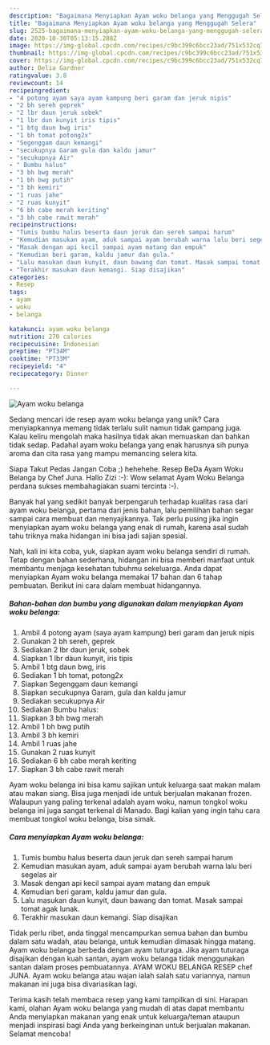 ```yaml
---
description: "Bagaimana Menyiapkan Ayam woku belanga yang Menggugah Selera"
title: "Bagaimana Menyiapkan Ayam woku belanga yang Menggugah Selera"
slug: 2525-bagaimana-menyiapkan-ayam-woku-belanga-yang-menggugah-selera
date: 2020-10-30T05:13:15.288Z
image: https://img-global.cpcdn.com/recipes/c9bc399c6bcc23ad/751x532cq70/ayam-woku-belanga-foto-resep-utama.jpg
thumbnail: https://img-global.cpcdn.com/recipes/c9bc399c6bcc23ad/751x532cq70/ayam-woku-belanga-foto-resep-utama.jpg
cover: https://img-global.cpcdn.com/recipes/c9bc399c6bcc23ad/751x532cq70/ayam-woku-belanga-foto-resep-utama.jpg
author: Delia Gardner
ratingvalue: 3.8
reviewcount: 14
recipeingredient:
- "4 potong ayam saya ayam kampung beri garam dan jeruk nipis"
- "2 bh sereh geprek"
- "2 lbr daun jeruk sobek"
- "1 lbr dun kunyit iris tipis"
- "1 btg daun bwg iris"
- "1 bh tomat potong2x"
- "Segenggam daun kemangi"
- "secukupnya Garam gula dan kaldu jamur"
- "secukupnya Air"
- " Bumbu halus"
- "3 bh bwg merah"
- "1 bh bwg putih"
- "3 bh kemiri"
- "1 ruas jahe"
- "2 ruas kunyit"
- "6 bh cabe merah keriting"
- "3 bh cabe rawit merah"
recipeinstructions:
- "Tumis bumbu halus beserta daun jeruk dan sereh sampai harum"
- "Kemudian masukan ayam, aduk sampai ayam berubah warna lalu beri segelas air"
- "Masak dengan api kecil sampai ayam matang dan empuk"
- "Kemudian beri garam, kaldu jamur dan gula."
- "Lalu masukan daun kunyit, daun bawang dan tomat. Masak sampai tomat agak lunak."
- "Terakhir masukan daun kemangi. Siap disajikan"
categories:
- Resep
tags:
- ayam
- woku
- belanga

katakunci: ayam woku belanga 
nutrition: 270 calories
recipecuisine: Indonesian
preptime: "PT34M"
cooktime: "PT33M"
recipeyield: "4"
recipecategory: Dinner

---
```



![Ayam woku belanga](https://img-global.cpcdn.com/recipes/c9bc399c6bcc23ad/751x532cq70/ayam-woku-belanga-foto-resep-utama.jpg)

Sedang mencari ide resep ayam woku belanga yang unik? Cara menyiapkannya memang tidak terlalu sulit namun tidak gampang juga. Kalau keliru mengolah maka hasilnya tidak akan memuaskan dan bahkan tidak sedap. Padahal ayam woku belanga yang enak harusnya sih punya aroma dan cita rasa yang mampu memancing selera kita.

Siapa Takut Pedas Jangan Coba ;) hehehehe. Resep BeDa Ayam Woku Belanga by Chef Juna. Hallo Zizi :-): Wow selamat Ayam Woku Belanga perdana sukses membahagiakan suami tercinta :-).

Banyak hal yang sedikit banyak berpengaruh terhadap kualitas rasa dari ayam woku belanga, pertama dari jenis bahan, lalu pemilihan bahan segar sampai cara membuat dan menyajikannya. Tak perlu pusing jika ingin menyiapkan ayam woku belanga yang enak di rumah, karena asal sudah tahu triknya maka hidangan ini bisa jadi sajian spesial.


Nah, kali ini kita coba, yuk, siapkan ayam woku belanga sendiri di rumah. Tetap dengan bahan sederhana, hidangan ini bisa memberi manfaat untuk membantu menjaga kesehatan tubuhmu sekeluarga. Anda dapat menyiapkan Ayam woku belanga memakai 17 bahan dan 6 tahap pembuatan. Berikut ini cara dalam membuat hidangannya.

<!--inarticleads1-->

##### Bahan-bahan dan bumbu yang digunakan dalam menyiapkan Ayam woku belanga:

1. Ambil 4 potong ayam (saya ayam kampung) beri garam dan jeruk nipis
1. Gunakan 2 bh sereh, geprek
1. Sediakan 2 lbr daun jeruk, sobek
1. Siapkan 1 lbr dàun kunyit, iris tipis
1. Ambil 1 btg daun bwg, iris
1. Sediakan 1 bh tomat, potong2x
1. Siapkan Segenggam daun kemangi
1. Siapkan secukupnya Garam, gula dan kaldu jamur
1. Sediakan secukupnya Air
1. Sediakan  Bumbu halus:
1. Siapkan 3 bh bwg merah
1. Ambil 1 bh bwg putih
1. Ambil 3 bh kemiri
1. Ambil 1 ruas jahe
1. Gunakan 2 ruas kunyit
1. Sediakan 6 bh cabe merah keriting
1. Siapkan 3 bh cabe rawit merah


Ayam woku belanga ini bisa kamu sajikan untuk keluarga saat makan malam atau makan siang. Bisa juga menjadi ide untuk berjualan makanan frozen. Walaupun yang paling terkenal adalah ayam woku, namun tongkol woku belanga ini juga sangat terkenal di Manado. Bagi kalian yang ingin tahu cara membuat tongkol woku belanga, bisa simak. 

<!--inarticleads2-->

##### Cara menyiapkan Ayam woku belanga:

1. Tumis bumbu halus beserta daun jeruk dan sereh sampai harum
1. Kemudian masukan ayam, aduk sampai ayam berubah warna lalu beri segelas air
1. Masak dengan api kecil sampai ayam matang dan empuk
1. Kemudian beri garam, kaldu jamur dan gula.
1. Lalu masukan daun kunyit, daun bawang dan tomat. Masak sampai tomat agak lunak.
1. Terakhir masukan daun kemangi. Siap disajikan


Tidak perlu ribet, anda tinggal mencampurkan semua bahan dan bumbu dalam satu wadah, atau belanga, untuk kemudian dimasak hingga matang. Ayam woku belanga berbeda dengan ayam tuturaga. Jika ayam tuturaga disajikan dengan kuah santan, ayam woku belanga tidak menggunakan santan dalam proses pembuatannya. AYAM WOKU BELANGA RESEP chef JUNA. Ayam woku belanga atau wajan ialah salah satu variannya, namun makanan ini juga bisa divariasikan lagi. 

Terima kasih telah membaca resep yang kami tampilkan di sini. Harapan kami, olahan Ayam woku belanga yang mudah di atas dapat membantu Anda menyiapkan makanan yang enak untuk keluarga/teman ataupun menjadi inspirasi bagi Anda yang berkeinginan untuk berjualan makanan. Selamat mencoba!
